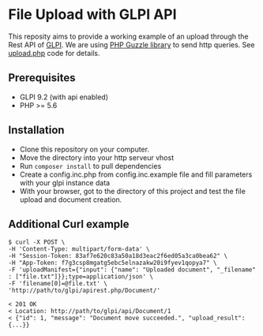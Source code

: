 # File Upload with GLPI API

This reposity aims to provide a working example of an upload through the Rest API of [GLPI](https://github.com/glpi-project/glpi).
We are using [PHP Guzzle library](http://docs.guzzlephp.org/en/latest/) to send http queries.
See [upload.php](upload.php) code for details.

## Prerequisites

* GLPI 9.2 (with api enabled)
* PHP >= 5.6

## Installation

* Clone this repository on your computer.
* Move the directory into your http serveur vhost
* Run ```composer install``` to pull dependencies
* Create a config.inc.php from config.inc.example file and fill parameters with your glpi instance data
* With your browser, got to the directory of this project and test the file upload and document creation.

## Additional Curl example

```
$ curl -X POST \
-H 'Content-Type: multipart/form-data' \
-H "Session-Token: 83af7e620c83a50a18d3eac2f6ed05a3ca0bea62" \
-H "App-Token: f7g3csp8mgatg5ebc5elnazakw20i9fyev1qopya7" \
-F 'uploadManifest={"input": {"name": "Uploaded document", "_filename" : ["file.txt"]}};type=application/json' \
-F 'filename[0]=@file.txt' \
'http://path/to/glpi/apirest.php/Document/'

< 201 OK
< Location: http://path/to/glpi/api/Document/1
< {"id": 1, "message": "Document move succeeded.", "upload_result": {...}}
```
